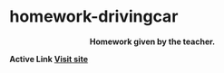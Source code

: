 # homework-drivingcar


<div align="center">
<p><b>Homework given by the teacher. </p>
</div>

Active Link
<a href="homework-drivingcar.vercel.app">Visit site</a>
